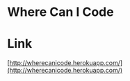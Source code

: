 # Where Can I Code

# Link

[http://wherecanicode.herokuapp.com/](http://wherecanicode.herokuapp.com/)